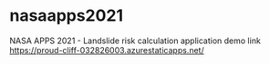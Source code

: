 # nasaapps2021
NASA APPS 2021 - Landslide risk calculation application
demo link https://proud-cliff-032826003.azurestaticapps.net/
